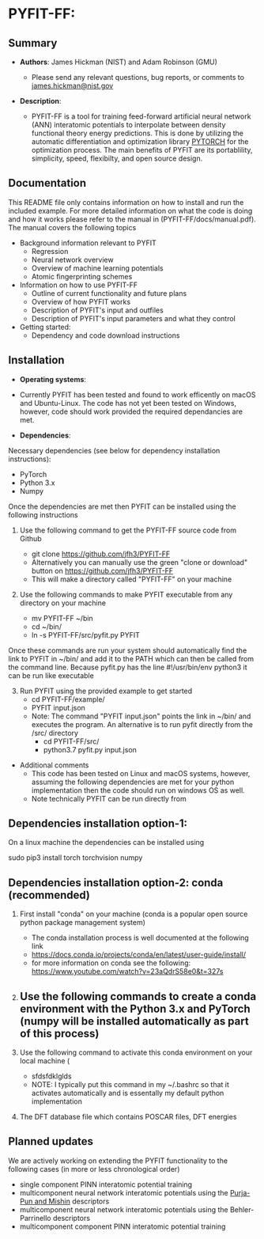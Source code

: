 # PYFIT-FF: 

## Summary

+ __Authors__: James Hickman (NIST) and Adam Robinson (GMU) 
	* Please send any relevant questions, bug reports, or comments to james.hickman@nist.gov

+ __Description__: 
	- PYFIT-FF is a tool for training feed-forward artificial neural network (ANN) interatomic potentials to interpolate between density functional theory energy predictions. This is done by utilizing the automatic differentiation and optimization library [PYTORCH](https://pytorch.org/) for the optimization process. The main benefits of PYFIT are its portablility, simplicity, speed, flexibilty, and open source design. 

## Documentation

This README file only contains information on how to install and run the included example. For more detailed information on what the code is doing and how it works please refer to the manual in (PYFIT-FF/docs/manual.pdf). The manual covers the following topics

- Background information relevant to PYFIT
	* Regression 
	* Neural network overview
	* Overview of machine learning potentials 
	* Atomic fingerprinting schemes 
- Information on how to use PYFIT-FF
	* Outline of current functionality and future plans
	* Overview of how PYFIT works
	* Description of PYFIT's input and outfiles
	* Description of PYFIT's input parameters and what they control
- Getting started: 
	* Dependency and code download instructions 

## Installation

+ __Operating systems__:

- Currently PYFIT has been tested and found to work efficently on macOS and Ubuntu-Linux. The code has not yet been tested on Windows, however, code should work provided the required dependancies are met. 

+ __Dependencies__:


Necessary dependencies (see below for dependency installation instructions):  

- PyTorch
- Python 3.x 
- Numpy

Once the dependencies are met then PYFIT can be installed using the following instructions 

1) Use the following command to get the PYFIT-FF source code from Github
 	- git clone https://github.com/jfh3/PYFIT-FF
	- Alternatively you can  manually use the green "clone or download" button on https://github.com/jfh3/PYFIT-FF
 	- This will make a directory called "PYFIT-FF" on your machine 

2) Use the following commands to make PYFIT executable from any directory on your machine  
 	- mv PYFIT-FF ~/bin
	- cd ~/bin/
	- ln -s PYFIT-FF/src/pyfit.py  PYFIT 

Once these commands are run your system should automatically find the link to PYFIT in ~/bin/ and add it to the PATH which can then be called from the command line. Because pyfit.py has the line #!/usr/bin/env python3 it can be run like executable 

3) Run PYFIT using the provided example to get started 
	- cd PYFIT-FF/example/
	- PYFIT input.json 
	- Note: The command "PYFIT input.json" points the link in ~/bin/ and executes the program. An alternative is to run pyfit directly from the /src/ directory 
		* cd PYFIT-FF/src/
		* python3.7 pyfit.py input.json 

+ Additional comments 
	- This code has been tested on Linux and macOS systems, however, assuming the following dependencies are met for your python implementation then the code should run on windows OS as well.
	- Note technically PYFIT can be run directly from


## Dependencies installation option-1:    

On a linux machine the dependencies can be installed using 

sudo pip3 install torch torchvision numpy


## Dependencies installation option-2: conda (recommended)  

1) First install "conda" on your machine (conda is a popular open source python package management system)
 	- The conda installation process is well documented at the following link 
 	- https://docs.conda.io/projects/conda/en/latest/user-guide/install/
	- for more information on conda see the following: https://www.youtube.com/watch?v=23aQdrS58e0&t=327s
2) Use the following commands to create a conda environment with the Python 3.x and PyTorch (numpy will be installed automatically as part of this process) 
	- 

3) Use the following command to activate this conda environment on your local machine (
	- sfdsfdklglds
	- NOTE: I typically put this command in my ~/.bashrc so that it activates automatically and is essentally my default python implementation


2) The DFT database file which contains POSCAR files, DFT energies

## Planned updates

We are actively working on extending the PYFIT functionality to the following cases (in more or less chronological order) 

+ single component PINN interatomic potential training
+ multicomponent neural network interatomic potentials using the [Purja-Pun and Mishin](https://www.nature.com/articles/s41467-019-10343-5) descriptors 
+ multicomponent neural network interatomic potentials using the Behler-Parrinello descriptors
+ multicomponent component PINN interatomic potential training
